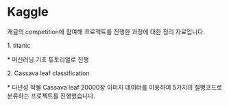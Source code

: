 # Kaggle

캐글의 competition에 참여해 프로젝트를 진행한 과정에 대한 정리 자료입니다.
<p>
1. titanic
<p>
  * 머신러닝 기초 튜토리얼로 진행<p><p>
2. Cassava leaf classification
<p>
  * 다년성 작물 Cassava leaf 20000장 이미지 데이터를 이용하여 5가지의 질병코드로 분류하는 프로젝트를 진행했습니다.

